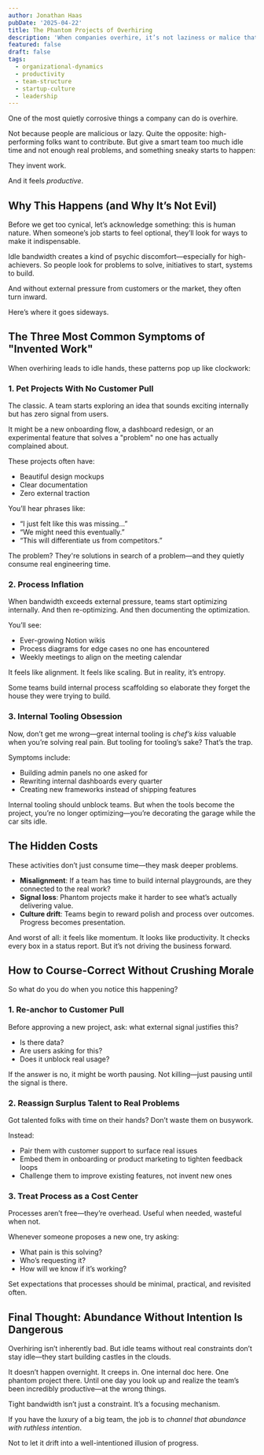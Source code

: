 ```yaml
---
author: Jonathan Haas
pubDate: '2025-04-22'
title: The Phantom Projects of Overhiring
description: 'When companies overhire, it’s not laziness or malice that creeps in—it’s the quiet invention of work. Here’s why idle bandwidth leads to dangerous distractions,'
featured: false
draft: false
tags:
  - organizational-dynamics
  - productivity
  - team-structure
  - startup-culture
  - leadership
---
```


One of the most quietly corrosive things a company can do is overhire.

Not because people are malicious or lazy. Quite the opposite: high-performing folks want to contribute. But give a smart team too much idle time and not enough real problems, and something sneaky starts to happen:

They invent work.

And it feels _productive_.

## Why This Happens (and Why It’s Not Evil)

Before we get too cynical, let’s acknowledge something: this is human nature. When someone’s job starts to feel optional, they’ll look for ways to make it indispensable.

Idle bandwidth creates a kind of psychic discomfort—especially for high-achievers. So people look for problems to solve, initiatives to start, systems to build.

And without external pressure from customers or the market, they often turn inward.

Here’s where it goes sideways.

## The Three Most Common Symptoms of "Invented Work"

When overhiring leads to idle hands, these patterns pop up like clockwork:

### 1. Pet Projects With No Customer Pull

The classic. A team starts exploring an idea that sounds exciting internally but has zero signal from users.

It might be a new onboarding flow, a dashboard redesign, or an experimental feature that solves a "problem" no one has actually complained about.

These projects often have:

- Beautiful design mockups
- Clear documentation
- Zero external traction

You’ll hear phrases like:

- “I just felt like this was missing…”
- “We might need this eventually.”
- “This will differentiate us from competitors.”

The problem? They're solutions in search of a problem—and they quietly consume real engineering time.

### 2. Process Inflation

When bandwidth exceeds external pressure, teams start optimizing internally. And then re-optimizing. And then documenting the optimization.

You’ll see:

- Ever-growing Notion wikis
- Process diagrams for edge cases no one has encountered
- Weekly meetings to align on the meeting calendar

It feels like alignment. It feels like scaling. But in reality, it’s entropy.

Some teams build internal process scaffolding so elaborate they forget the house they were trying to build.

### 3. Internal Tooling Obsession

Now, don’t get me wrong—great internal tooling is _chef’s kiss_ valuable when you’re solving real pain. But tooling for tooling’s sake? That’s the trap.

Symptoms include:

- Building admin panels no one asked for
- Rewriting internal dashboards every quarter
- Creating new frameworks instead of shipping features

Internal tooling should unblock teams. But when the tools become the project, you’re no longer optimizing—you’re decorating the garage while the car sits idle.

## The Hidden Costs

These activities don’t just consume time—they mask deeper problems.

- **Misalignment**: If a team has time to build internal playgrounds, are they connected to the real work?
- **Signal loss**: Phantom projects make it harder to see what’s actually delivering value.
- **Culture drift**: Teams begin to reward polish and process over outcomes. Progress becomes presentation.

And worst of all: it feels like momentum. It looks like productivity. It checks every box in a status report. But it’s not driving the business forward.

## How to Course-Correct Without Crushing Morale

So what do you do when you notice this happening?

### 1. Re-anchor to Customer Pull

Before approving a new project, ask: what external signal justifies this?

- Is there data?
- Are users asking for this?
- Does it unblock real usage?

If the answer is no, it might be worth pausing. Not killing—just pausing until the signal is there.

### 2. Reassign Surplus Talent to Real Problems

Got talented folks with time on their hands? Don’t waste them on busywork.

Instead:

- Pair them with customer support to surface real issues
- Embed them in onboarding or product marketing to tighten feedback loops
- Challenge them to improve existing features, not invent new ones

### 3. Treat Process as a Cost Center

Processes aren’t free—they’re overhead. Useful when needed, wasteful when not.

Whenever someone proposes a new one, try asking:

- What pain is this solving?
- Who’s requesting it?
- How will we know if it’s working?

Set expectations that processes should be minimal, practical, and revisited often.

## Final Thought: Abundance Without Intention Is Dangerous

Overhiring isn’t inherently bad. But idle teams without real constraints don’t stay idle—they start building castles in the clouds.

It doesn’t happen overnight. It creeps in. One internal doc here. One phantom project there. Until one day you look up and realize the team’s been incredibly productive—at the wrong things.

Tight bandwidth isn’t just a constraint. It’s a focusing mechanism.

If you have the luxury of a big team, the job is to _channel that abundance with ruthless intention_.

Not to let it drift into a well-intentioned illusion of progress.
